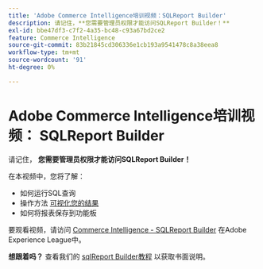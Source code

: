 ```yaml
---
title: 'Adobe Commerce Intelligence培训视频：SQLReport Builder'
description: 请记住，**您需要管理员权限才能访问SQLReport Builder！**
exl-id: bbe47df3-c7f2-4a35-bc48-c93a67bd2ce2
feature: Commerce Intelligence
source-git-commit: 83b21845cd306336e1cb193a9541478c8a38eea8
workflow-type: tm+mt
source-wordcount: '91'
ht-degree: 0%

---
```


# Adobe Commerce Intelligence培训视频： SQLReport Builder

请记住， **您需要管理员权限才能访问SQLReport Builder！**

在本视频中，您将了解：

* 如何运行SQL查询
* 操作方法 [可视化您的结果](/docs/commerce-business-intelligence/mbi/tutorials/create-visuals-from-sql.html) <!-- Link fails-->
* 如何将报表保存到功能板

要观看视频，请访问 [Commerce Intelligence - SQLReport Builder](/docs/commerce-learn/tutorials/business-intelligence/sql-report-builder.html) 在Adobe Experience League中。

**想跟着吗？** 查看我们的 [sqlReport Builder教程](/docs/commerce-business-intelligence/mbi/analyze/sql/sql-rpt-bldr.html) 以获取书面说明。
